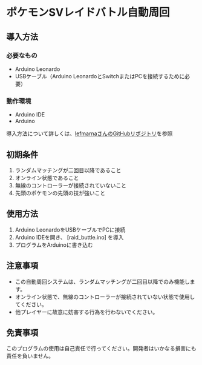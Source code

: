 # ポケモンSVレイドバトル自動周回

## 導入方法

### 必要なもの

- Arduino Leonardo
- USBケーブル（Arduino LeonardoとSwitchまたはPCを接続するために必要）

### 動作環境

- Arduino IDE
- Arduino

導入方法について詳しくは、[lefmarnaさんのGitHubリポジトリ](https://github.com/lefmarna/NintendoSwitchControlLibrary)を参照

## 初期条件

1. ランダムマッチングが二回目以降であること
2. オンライン状態であること
3. 無線のコントローラーが接続されていないこと
4. 先頭のポケモンの先頭の技が強いこと

## 使用方法

1. Arduino LeonardoをUSBケーブルでPCに接続
2. Arduino IDEを開き、 [raid_buttle.ino] を導入
3. プログラムをArduinoに書き込む

## 注意事項

- この自動周回システムは、ランダムマッチングが二回目以降でのみ機能します。
- オンライン状態で、無線のコントローラーが接続されていない状態で使用してください。
- 他プレイヤーに故意に妨害する行為を行わないでください。

## 免責事項

このプログラムの使用は自己責任で行ってください。開発者はいかなる損害にも責任を負いません。


